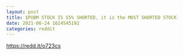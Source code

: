 ```yaml
--- 
layout: post 
title: $PUBM STOCK IS 55% SHORTED, it is the MOST SHORTED STOCK 
date: 2021-06-24 1624545192 
categories: reddit 
--- 
```

https://redd.it/o723cs
